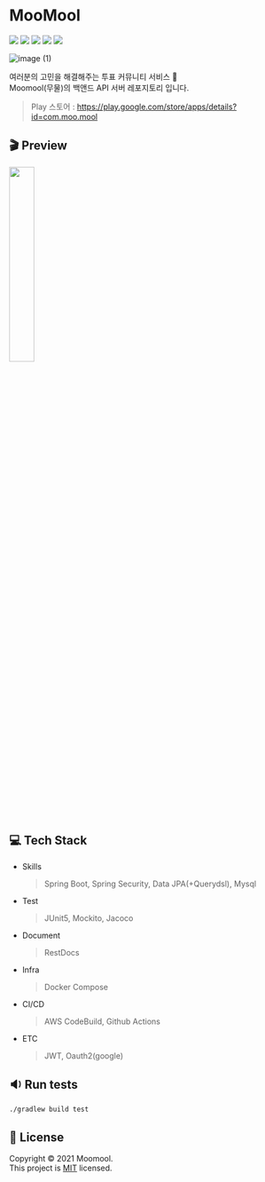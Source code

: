 # MooMool

<p>
    <img src="https://img.shields.io/github/issues-pr-closed/dnd-side-project/dnd-5th-3-backend?color=blueviolet"/>
  <img src="https://img.shields.io/github/issues/dnd-side-project/dnd-5th-3-backend?color=inactive"/>     <img src="https://img.shields.io/github/issues-closed/dnd-side-project/dnd-5th-3-backend"/> 
  <img src="https://img.shields.io/github/stars/dnd-side-project/dnd-5th-3-backend"/>
  <img src="https://img.shields.io/github/license/dnd-side-project/dnd-5th-3-backend"/> 
</p>

![image (1)](https://user-images.githubusercontent.com/59433441/139581423-f986d532-d793-4e94-be64-00adb5fdf287.png)

여러분의 고민을 해결해주는 투표 커뮤니티 서비스 :speech_balloon: </br>
Moomool(무물)의 백앤드 API 서버 레포지토리 입니다.

> Play 스토어 : https://play.google.com/store/apps/details?id=com.moo.mool



## 🎬 Preview


<img src = "https://user-images.githubusercontent.com/36832676/139582030-ec5cb896-e21e-47e0-9c68-690407bc915c.gif" width="30%" height="30%">

## 💻 Tech Stack

- Skills

  > Spring Boot, Spring Security, Data JPA(+Querydsl), Mysql 

- Test

  > JUnit5, Mockito, Jacoco

- Document

  > RestDocs

- Infra

  > Docker Compose

- CI/CD

  > AWS CodeBuild, Github Actions

- ETC

  > JWT, Oauth2(google)



## 🔉 Run tests

```sh
./gradlew build test
```


## 📝 License

Copyright © 2021 Moomool.<br />
This project is [MIT](https://github.com/kefranabg/readme-md-generator/blob/master/LICENSE) licensed.
